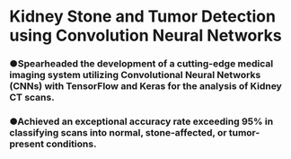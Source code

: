 # Kidney Stone and Tumor Detection using Convolution Neural Networks 
### ●Spearheaded the development of a cutting-edge medical imaging system utilizing Convolutional Neural Networks (CNNs) with TensorFlow and Keras for the analysis of Kidney CT scans.
### ●Achieved an exceptional accuracy rate exceeding 95% in classifying scans into normal, stone-affected, or tumor-present conditions.
